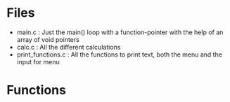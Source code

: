 # Files
- main.c : Just the main() loop with a function-pointer with the help of an array of void pointers
- calc.c : All the different calculations
- print_functions.c : All the functions to print text, both the menu and the input for menu

# Functions
